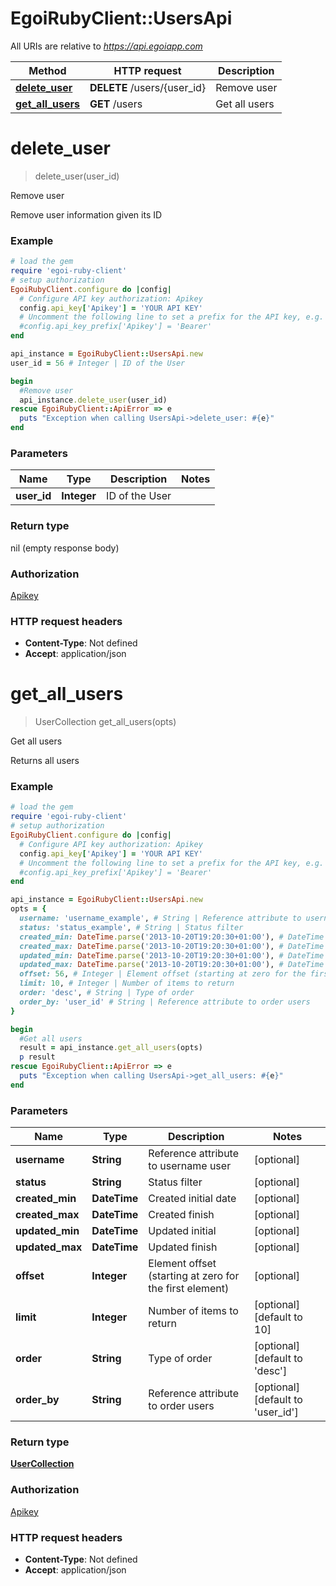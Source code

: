 # EgoiRubyClient::UsersApi

All URIs are relative to *https://api.egoiapp.com*

Method | HTTP request | Description
------------- | ------------- | -------------
[**delete_user**](UsersApi.md#delete_user) | **DELETE** /users/{user_id} | Remove user
[**get_all_users**](UsersApi.md#get_all_users) | **GET** /users | Get all users


# **delete_user**
> delete_user(user_id)

Remove user

Remove user information given its ID

### Example
```ruby
# load the gem
require 'egoi-ruby-client'
# setup authorization
EgoiRubyClient.configure do |config|
  # Configure API key authorization: Apikey
  config.api_key['Apikey'] = 'YOUR API KEY'
  # Uncomment the following line to set a prefix for the API key, e.g. 'Bearer' (defaults to nil)
  #config.api_key_prefix['Apikey'] = 'Bearer'
end

api_instance = EgoiRubyClient::UsersApi.new
user_id = 56 # Integer | ID of the User

begin
  #Remove user
  api_instance.delete_user(user_id)
rescue EgoiRubyClient::ApiError => e
  puts "Exception when calling UsersApi->delete_user: #{e}"
end
```

### Parameters

Name | Type | Description  | Notes
------------- | ------------- | ------------- | -------------
 **user_id** | **Integer**| ID of the User | 

### Return type

nil (empty response body)

### Authorization

[Apikey](../README.md#Apikey)

### HTTP request headers

 - **Content-Type**: Not defined
 - **Accept**: application/json



# **get_all_users**
> UserCollection get_all_users(opts)

Get all users

Returns all users

### Example
```ruby
# load the gem
require 'egoi-ruby-client'
# setup authorization
EgoiRubyClient.configure do |config|
  # Configure API key authorization: Apikey
  config.api_key['Apikey'] = 'YOUR API KEY'
  # Uncomment the following line to set a prefix for the API key, e.g. 'Bearer' (defaults to nil)
  #config.api_key_prefix['Apikey'] = 'Bearer'
end

api_instance = EgoiRubyClient::UsersApi.new
opts = {
  username: 'username_example', # String | Reference attribute to username user
  status: 'status_example', # String | Status filter
  created_min: DateTime.parse('2013-10-20T19:20:30+01:00'), # DateTime | Created initial date
  created_max: DateTime.parse('2013-10-20T19:20:30+01:00'), # DateTime | Created finish
  updated_min: DateTime.parse('2013-10-20T19:20:30+01:00'), # DateTime | Updated initial
  updated_max: DateTime.parse('2013-10-20T19:20:30+01:00'), # DateTime | Updated finish
  offset: 56, # Integer | Element offset (starting at zero for the first element)
  limit: 10, # Integer | Number of items to return
  order: 'desc', # String | Type of order
  order_by: 'user_id' # String | Reference attribute to order users
}

begin
  #Get all users
  result = api_instance.get_all_users(opts)
  p result
rescue EgoiRubyClient::ApiError => e
  puts "Exception when calling UsersApi->get_all_users: #{e}"
end
```

### Parameters

Name | Type | Description  | Notes
------------- | ------------- | ------------- | -------------
 **username** | **String**| Reference attribute to username user | [optional] 
 **status** | **String**| Status filter | [optional] 
 **created_min** | **DateTime**| Created initial date | [optional] 
 **created_max** | **DateTime**| Created finish | [optional] 
 **updated_min** | **DateTime**| Updated initial | [optional] 
 **updated_max** | **DateTime**| Updated finish | [optional] 
 **offset** | **Integer**| Element offset (starting at zero for the first element) | [optional] 
 **limit** | **Integer**| Number of items to return | [optional] [default to 10]
 **order** | **String**| Type of order | [optional] [default to &#39;desc&#39;]
 **order_by** | **String**| Reference attribute to order users | [optional] [default to &#39;user_id&#39;]

### Return type

[**UserCollection**](UserCollection.md)

### Authorization

[Apikey](../README.md#Apikey)

### HTTP request headers

 - **Content-Type**: Not defined
 - **Accept**: application/json



